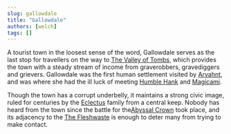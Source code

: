 ```yaml
---
slug: gallowdale
title: "Gallowdale"
authors: [welch]
tags: []
---
```


A tourist town in the loosest sense of the word, Gallowdale serves as the last stop for travellers on the way to [The Valley of Tombs](/wikis/the-valley-of-tombs), which provides the town with a steady stream of income from graverobbers, gravediggers and grievers. Gallowdale was the first human settlement visited by [Arvahnt](/characters/arvahnt), and was where she had the ill luck of meeting [Humble Hank](/characters/humble-hank) and [Magicami](/characters/magicami).
 
Though the town has a corrupt underbelly, it maintains a strong civic image, ruled for centuries by the [Eclectus](/characters/eclectus) family from a central keep. Nobody has heard from the town since the battle for the[Abyssal Crown](/wikis/abyssal-crown) took place, and its adjacency to the [The Fleshwaste](/wikis/the-fleshwaste) is enough to deter many from trying to make contact.